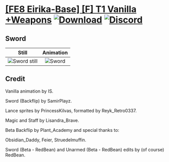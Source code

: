 # [\[FE8 Eirika-Base\] \[F\] T1 Vanilla +Weapons](./) [![Download](https://img.shields.io/badge/Download--red?style=social&logo=github)](https://minhaskamal.github.io/DownGit/#/home?url=https://github.com/Klokinator/FE-Repo/tree/main/Battle%20Animations%2FLords%20-%20Vanilla%20and%20Custom%2F%5BFE8%20Eirika-Base%5D%20%5BF%5D%20T1%20Vanilla%20%2BWeapons%2F1.%20Sword) [![Discord](https://img.shields.io/badge/Discord--blue?style=social&logo=discord)](https://discord.gg/C7VNGnyTPA)

## Sword

| Still | Animation |
| :---: | :-------: |
| ![Sword still](./Sword_000.png) | ![Sword](./Sword.gif) |

## Credit

Vanilla animation by IS.

Sword (Backflip) by SamirPlayz.

Lance sprites by PrincessKilvas, formatted by Reyk_Retro0337.

Magic and Staff by Lisandra_Brave.

Beta Backflip by Plant_Academy and special thanks to:

Obsidian_Daddy, Feier, Struedelmuffin.

Sword (Beta - RedBean) and Unarmed (Beta - RedBean) edits by (of course) RedBean.
